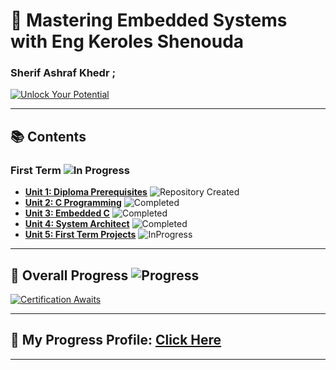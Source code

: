 # 🚀 Mastering Embedded Systems with Eng Keroles Shenouda
### Sherif Ashraf Khedr ;

[![Unlock Your Potential](https://github.com/sherifkhadr/Mastering-Embedded-System-With-K.S/blob/main/Images/00_Top_In_First_Exam.jpg)](https://www.learn-in-depth-store.com/certificate/sherifkhadr1%40gmail.com)

---

## 📚 Contents

### First Term ![In Progress](https://progress-bar.dev/100/?title=InProgress)

- [**Unit 1: Diploma Prerequisites**](https://github.com/sherifkhadr/Mastering-Embedded-System-With-K.S) ![Repository Created](https://progress-bar.dev/100/?title=Repository_Created&color=bababa)
- [**Unit 2: C Programming**](01_Unit2_C_Programming) ![Completed](https://progress-bar.dev/100/?title=Completed)
- [**Unit 3: Embedded C**](02_Unit3_Embedded_C) ![Completed](https://progress-bar.dev/100/?title=Completed)
- [**Unit 4: System Architect**](03_Unit4_System_Architect) ![Completed](https://progress-bar.dev/100/?title=Completed)
- [**Unit 5: First Term Projects**]() ![InProgress](https://progress-bar.dev/50/?title=InProgress)

---

## 🚀 Overall Progress ![Progress](https://progress-bar.dev/0/?scale=3&title=Terms&suffix=&width=230&color=aa00ff)

[![Certification Awaits](https://github.com/sherifkhadr/Mastering-Embedded-System-With-K.S/blob/main/Images/01_certification.png)](https://www.learn-in-depth-store.com/certificate/sherifkhadr1%40gmail.com)

---

## 🌟 My Progress Profile: [Click Here](https://www.learn-in-depth-store.com/certificate/sherifkhadr1%40gmail.com)

---
